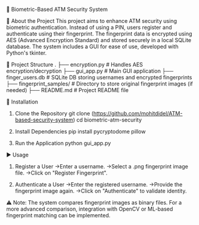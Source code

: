 🔐 Biometric-Based ATM Security System

🧠 About the Project
This project aims to enhance ATM security using biometric authentication. Instead of using a PIN, users register and authenticate using their fingerprint. The fingerprint data is encrypted using AES (Advanced Encryption Standard) and stored securely in a local SQLite database. The system includes a GUI for ease of use, developed with Python's tkinter.

📁 Project Structure
.
├── encryption.py            # Handles AES encryption/decryption
├── gui_app.py               # Main GUI application
├── finger_users.db          # SQLite DB storing usernames and encrypted fingerprints
├── fingerprint_samples/     # Directory to store original fingerprint images (if needed)
├── README.md                # Project README file


🚀 Installation
1. Clone the Repository
git clone (https://github.com/mohitdidel/ATM-based-security-system)
cd biometric-atm-security

2. Install Dependencies
pip install pycryptodome pillow

3. Run the Application
python gui_app.py

▶️ Usage
1. Register a User
->Enter a username.
->Select a .png fingerprint image file.
->Click on "Register Fingerprint".

2. Authenticate a User
->Enter the registered username.
->Provide the fingerprint image again.
->Click on "Authenticate" to validate identity.

⚠️ Note: The system compares fingerprint images as binary files. For a more advanced comparison, integration with OpenCV or ML-based fingerprint matching can be implemented.
